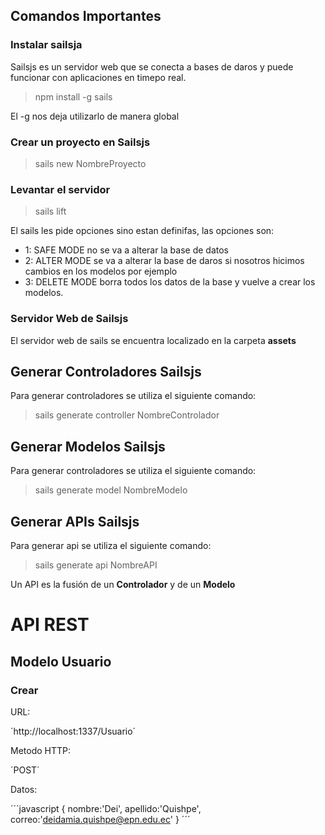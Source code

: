 ## Comandos Importantes

### Instalar sailsja

Sailsjs es un servidor web que se conecta a bases de daros y puede funcionar con aplicaciones en timepo real.

>npm install -g sails

El -g nos deja utilizarlo de manera global

### Crear un proyecto en Sailsjs

>sails new NombreProyecto

### Levantar el servidor

>sails lift

El sails les pide opciones sino estan definifas, las opciones son:

- 1: SAFE MODE no se va a alterar la base de datos
- 2: ALTER MODE se va a alterar la base de daros si nosotros hicimos cambios en los modelos por ejemplo
- 3: DELETE MODE borra todos los datos de la base y vuelve a crear los modelos.

### Servidor Web de Sailsjs

El servidor web de sails se encuentra localizado en la carpeta **assets**

## Generar Controladores Sailsjs

Para generar controladores se utiliza el siguiente comando:

>sails generate controller NombreControlador

## Generar Modelos Sailsjs

Para generar controladores se utiliza el siguiente comando:

>sails generate model NombreModelo

## Generar APIs Sailsjs

Para generar api se utiliza el siguiente comando:

>sails generate api NombreAPI

Un API es la fusión de un **Controlador** y de un **Modelo**

# API REST

## Modelo Usuario

### Crear

URL:

´http://localhost:1337/Usuario´

Metodo HTTP:

´POST´

Datos:

´´´javascript 
{
    nombre:'Dei',
    apellido:'Quishpe',
    correo:'deidamia.quishpe@epn.edu.ec'
}
´´´